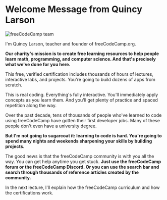 # Welcome Message from Quincy Larson

![freeCodeCamp team](https://cdn.freecodecamp.org/curriculum/lecture-transcripts/freeCodeCamp_team.jpeg)

I'm Quincy Larson, teacher and founder of freeCodeCamp.org.

**Our charity's mission is to create free learning resources to help people learn math, programming, and computer science. And that's precisely what we've done for you here.**

This free, verified certification includes thousands of hours of lectures, interactive labs, and projects. You're going to build dozens of apps from scratch.

This is real coding. Everything's fully interactive. You'll immediately apply concepts as you learn them. And you'll get plenty of practice and spaced repetition along the way.

Over the past decade, tens of thousands of people who've learned to code using freeCodeCamp have gotten their first developer jobs. Many of these people don't even have a university degree.

**But I'm not going to sugarcoat it: learning to code is hard. You're going to spend many nights and weekends sharpening your skills by building projects.**

The good news is that the freeCodeCamp community is with you all the way. You can get help anytime you get stuck. **Just use the freeCodeCamp forum or the freeCodeCamp Discord. Or you can use the search bar and search through thousands of reference articles created by the community.**

In the next lecture, I'll explain how the freeCodeCamp curriculum and how the certifications work.
